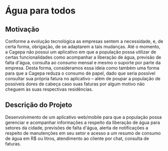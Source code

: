 # Água para todos

## Motivação

  Conforme a evolução tecnológica as empresas sentem a necessidade, e, de certa forma, obrigação, de se adaptarem a tais mudanças. Até o momento, a Cagepa não possui um aplicativo em que a população possa utilizar de certas funcionalidades como acompanhar a liberação de água, previsão de falta d'água, consulta ao consumo mensal e mesmo o suporte por parte da empresa. Desta forma, consideramos essa ideia como também uma forma para que a Cagepa reduza o consumo de papel, dado que seria possível consultar sua própria fatura no aplicativo – além de poupar a população de possíveis dores de cabeça caso suas faturas por algum motivo não cheguem às suas respectivas residências.

## Descrição do Projeto

  Desenvolvimento de um aplicativo web/mobile para que a população possa gerenciar e acompanhar informações a respeito da liberação de água para setores da cidade, previsões de falta d'água, alerta de notificações a respeito de manutenções em seu setor e acesso a um resumo de consumo de água em R$ ou litros, atendimento ao cliente por chat, consulta de faturas.
